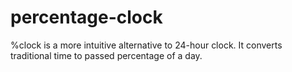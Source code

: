 # percentage-clock
%clock is a more intuitive alternative to 24-hour clock. It converts traditional time to passed percentage of a day.
